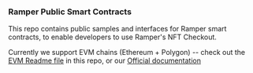 ### Ramper Public Smart Contracts ###

This repo contains public samples and interfaces for Ramper smart contracts, to enable developers to use Ramper's NFT Checkout.

Currently we support EVM chains (Ethereum + Polygon) -- check out the [EVM Readme file](https://github.com/ramper-xyz/public-contracts/tree/dev/solidity) in this repo, or our [Official documentation](https://docs.ramper.xyz/nft-checkout-sdk/get-started-on-evm)
